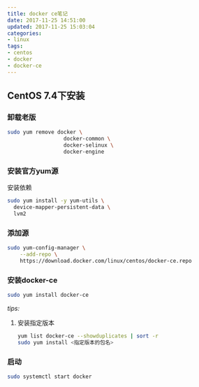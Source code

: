 ```yaml
---
title: docker ce笔记
date: 2017-11-25 14:51:00
updated: 2017-11-25 15:03:04
categories:
- linux
tags:
- centos
- docker
- docker-ce
---
```

## CentOS 7.4下安装

### 卸载老版

```bash
sudo yum remove docker \
                  docker-common \
                  docker-selinux \
                  docker-engine
```

### 安装官方yum源

安装依赖

```bash
sudo yum install -y yum-utils \
  device-mapper-persistent-data \
  lvm2
```

### 添加源

```bash
sudo yum-config-manager \
    --add-repo \
    https://download.docker.com/linux/centos/docker-ce.repo
```

### 安装docker-ce

```bash
sudo yum install docker-ce
```

*tips:*

1. 安装指定版本
    ```bash    
    yum list docker-ce --showduplicates | sort -r
    sudo yum install <指定版本的包名>
    ```

### 启动

```bash
sudo systemctl start docker
```